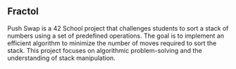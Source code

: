 <h2>Fractol</h2>

Push Swap is a 42 School project that challenges students to sort a stack of numbers using a set of predefined operations. The goal is to implement an efficient algorithm to minimize the number of moves required to sort the stack. This project focuses on algorithmic problem-solving and the understanding of stack manipulation.
